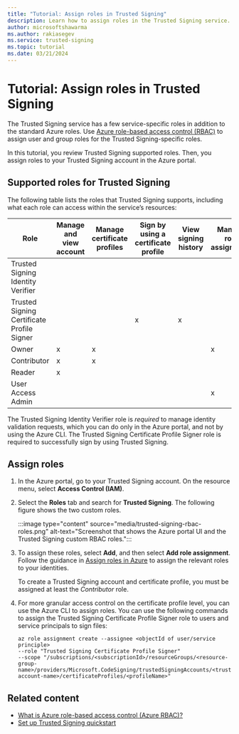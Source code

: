 ```yaml
---
title: "Tutorial: Assign roles in Trusted Signing"
description: Learn how to assign roles in the Trusted Signing service.
author: microsoftshawarma
ms.author: rakiasegev
ms.service: trusted-signing
ms.topic: tutorial
ms.date: 03/21/2024
---
```


# Tutorial: Assign roles in Trusted Signing

The Trusted Signing service has a few service-specific roles in addition to the standard Azure roles. Use [Azure role-based access control (RBAC)](../role-based-access-control/overview.md) to assign user and group roles for the Trusted Signing-specific roles.

In this tutorial, you review Trusted Signing supported roles. Then, you assign roles to your Trusted Signing account in the Azure portal.

## Supported roles for Trusted Signing

The following table lists the roles that Trusted Signing supports, including what each role can access within the service’s resources:

| Role | Manage and view account  | Manage certificate profiles  | Sign by using a certificate profile | View signing history  | Manage role assignment  | Manage identity validation |
|--------------|----------|------------|--------------|-----------|------------|-------------|
| Trusted Signing Identity Verifier|   | |  | |  | x|
| Trusted Signing Certificate Profile Signer |   | | x | x|  | |
| Owner |  x |x |  | | x | |
| Contributor |  x |x |  | | | |
| Reader |  x | |  | | | |
| User Access Admin | | |  | |x | |

The Trusted Signing Identity Verifier role is *required* to manage identity validation requests, which you can do only in the Azure portal, and not by using the Azure CLI. The Trusted Signing Certificate Profile Signer role is required to successfully sign by using Trusted Signing.

## Assign roles

1. In the Azure portal, go to your Trusted Signing account. On the resource menu, select **Access Control (IAM)**.
1. Select the **Roles** tab and search for **Trusted Signing**. The following figure shows the two custom roles.

   :::image type="content" source="media/trusted-signing-rbac-roles.png" alt-text="Screenshot that shows the Azure portal UI and the Trusted Signing custom RBAC roles.":::

1. To assign these roles, select **Add**, and then select **Add role assignment**. Follow the guidance in [Assign roles in Azure](../role-based-access-control/role-assignments-portal.yml) to assign the relevant roles to your identities.

   To create a Trusted Signing account and certificate profile, you must be assigned at least the *Contributor* role.
1. For more granular access control on the certificate profile level, you can use the Azure CLI to assign roles. You can use the following commands to assign the Trusted Signing Certificate Profile Signer role to users and service principals to sign files:

   ```azurecli
   az role assignment create --assignee <objectId of user/service principle> 
   --role "Trusted Signing Certificate Profile Signer" 
   --scope "/subscriptions/<subscriptionId>/resourceGroups/<resource-group-name>/providers/Microsoft.CodeSigning/trustedSigningAccounts/<trustedsigning-account-name>/certificateProfiles/<profileName>" 
   ```

## Related content

- [What is Azure role-based access control (Azure RBAC)?](../role-based-access-control/overview.md)
- [Set up Trusted Signing quickstart](quickstart.md)
